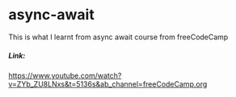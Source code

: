 # async-await

This is what I learnt from async await course from freeCodeCamp

##### Link:
https://www.youtube.com/watch?v=ZYb_ZU8LNxs&t=5136s&ab_channel=freeCodeCamp.org

